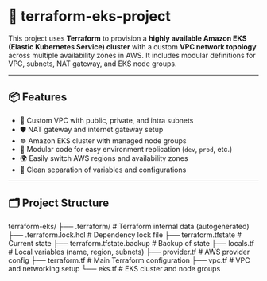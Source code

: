 
# 🚀 terraform-eks-project

This project uses **Terraform** to provision a **highly available Amazon EKS (Elastic Kubernetes Service) cluster** with a custom **VPC network topology** across multiple availability zones in AWS. It includes modular definitions for VPC, subnets, NAT gateway, and EKS node groups.

---

## 📦 Features

- 📍 Custom VPC with public, private, and intra subnets
- 🛡️ NAT gateway and internet gateway setup
- ☸️ Amazon EKS cluster with managed node groups
- 🧩 Modular code for easy environment replication (`dev`, `prod`, etc.)
- 🌍 Easily switch AWS regions and availability zones
- 📜 Clean separation of variables and configurations

---

## 🗂️ Project Structure
terraform-eks/
├── .terraform/ # Terraform internal data (autogenerated)
├── .terraform.lock.hcl # Dependency lock file
├── terraform.tfstate # Current state
├── terraform.tfstate.backup # Backup of state
├── locals.tf # Local variables (name, region, subnets)
├── provider.tf # AWS provider config
├── terraform.tf # Main Terraform configuration
├── vpc.tf # VPC and networking setup
└── eks.tf # EKS cluster and node groups
